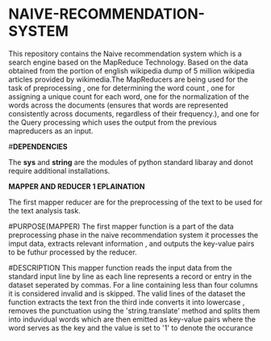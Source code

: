 # NAIVE-RECOMMENDATION-SYSTEM

This repository contains the Naive recommendation system which is a search engine based on the MapReduce Technology. Based on the data obtained from the portion of english wikipedia dump of 5 million wikipedia articles provided by wikimedia.The MapReducers are being used for the task of preprocessing , one for determining the word count , one for assigning a unique count for each word, one for the normalization of the words across the documents (ensures that words are represented consistently across documents, regardless of their frequency.), and one for the Query processing which uses the output from the previous mapreducers as an input.

#**DEPENDENCIES**

The **sys** and **string** are the modules of python standard libaray and donot require additional installations.

**MAPPER AND REDUCER 1 EPLAINATION**

The first mapper reducer are for the preprocessing of the text to be used for the text analysis task.

#PURPOSE(MAPPER)
The first mapper function is a part of the data preprocessing phase in the naive recommendation system it processes the imput data, extracts relevant information , and outputs the key-value pairs to be futhur processed by the reducer.

#DESCRIPTION 
This mapper function reads the input data from the standard input line by line as each line represents a record or entry in the dataset seperated by commas. For a line containing less than four columns it is considered invalid and is skipped. The valid lines of the dataset the function extracts the text fron the third inde converts it into lowercase , removes the punctuation using the 'string.translate' method and splits them into induvidual words which are then emitted as key-value pairs where the word serves as the key and the value is set to '1' to denote the occurance


